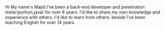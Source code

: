 Hi
My name's Majid 
I've been a back-end developer and penetration tester(python,java) for over 8 years. 
I'd like to share my own knowledge and experience with others. 
I'd like to learn from others.
beside
I've been teaching English for over 14 years. 
